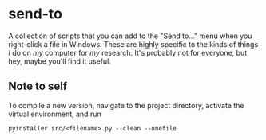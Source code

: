 # send-to
A collection of scripts that you can add to the "Send to..." menu when you right-click a file in Windows. These are highly specific to the kinds of things _I_ do on _my_ computer for _my_ research. It's probably not for everyone, but hey, maybe you'll find it useful.

## Note to self
To compile a new version, navigate to the project directory, activate the virtual environment, and run
```shell
pyinstaller src/<filename>.py --clean --onefile
```
